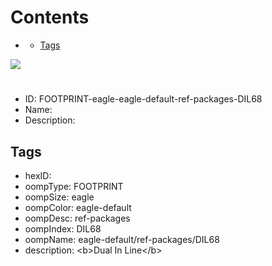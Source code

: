 



Contents
========

* [](#)
	* [Tags](#tags)
  
![][im]
# 

- ID: FOOTPRINT-eagle-eagle-default-ref-packages-DIL68
- Name: 
- Description: 

## Tags

- hexID: 
- oompType: FOOTPRINT
- oompSize: eagle
- oompColor: eagle-default
- oompDesc: ref-packages
- oompIndex: DIL68
- oompName: eagle-default/ref-packages/DIL68
- description: &lt;b&gt;Dual In Line&lt;/b&gt;



[im]: image.png
